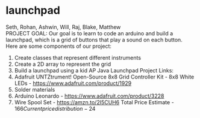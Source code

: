 # launchpad
Seth, Rohan, Ashwin, Will, Raj, Blake, Matthew                                
PROJECT GOAL:
Our goal is to learn to code an arduino and build a launchpad, which is a grid of buttons that play a sound on each button. Here are some components of our project:
1. Create classes that represent different instruments
2. Create a 2D array to represent the grid
3. Build a launchpad using a kid 
AP Java Launchpad Project
Links:
1. Adafruit UNTZtrument! Open-Source 8x8 Grid Controller Kit - 8x8 White LEDs - https://www.adafruit.com/product/1929
2. Solder materials
3. Arduino Leonardo - https://www.adafruit.com/product/3228
4. Wire Spool Set - https://amzn.to/2I5CUH6
Total Price Estimate - $166
Current price distribution - 24$
